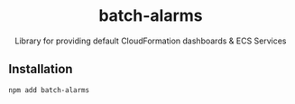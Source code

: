 <h1 align=center>batch-alarms</h1>

<p align=center>Library for providing default CloudFormation dashboards &amp; ECS Services</p>

## Installation

```
npm add batch-alarms
```
